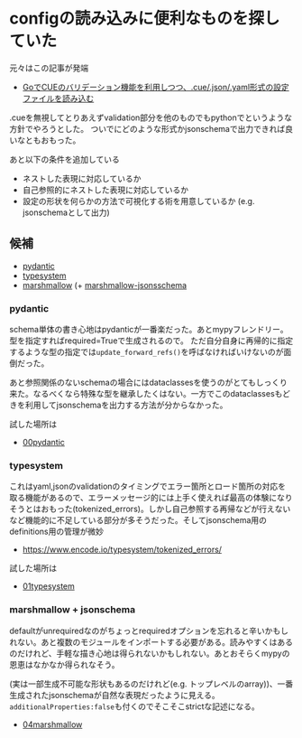 # configの読み込みに便利なものを探していた

元々はこの記事が発端

- [GoでCUEのバリデーション機能を利用しつつ、.cue/.json/.yaml形式の設定ファイルを読み込む](https://future-architect.github.io/articles/20191030/)

.cueを無視してとりあえずvalidation部分を他のものでもpythonでというような方針でやろうとした。
ついでにどのような形式かjsonschemaで出力できれば良いなともおもった。

あと以下の条件を追加している

- ネストした表現に対応しているか
- 自己参照的にネストした表現に対応しているか
- 設定の形状を何らかの方法で可視化する術を用意しているか (e.g. jsonschemaとして出力)

## 候補

- [pydantic](https://github.com/samuelcolvin/pydantic)
- [typesystem](https://github.com/encode/typesystem)
- [marshmallow](https://github.com/marshmallow-code/marshmallow) (+ [marshmallow-jsonsschema](https://github.com/fuhrysteve/marshmallow-jsonschema)

### pydantic

schema単体の書き心地はpydanticが一番楽だった。あとmypyフレンドリー。
型を指定すればrequired=Trueで生成されるので。
ただ自分自身に再帰的に指定するような型の指定では`update_forward_refs()`を呼ばなければいけないのが面倒だった。

あと参照関係のないschemaの場合にはdataclassesを使うのがとてもしっくり来た。なるべくなら特殊な型を継承したくはない。一方でこのdataclassesもどきを利用してjsonschemaを出力する方法が分からなかった。

試した場所は

- [00pydantic](00pydantic)


### typesystem

これはyaml,jsonのvalidationのタイミングでエラー箇所とロード箇所の対応を取る機能があるので、エラーメッセージ的には上手く使えれば最高の体験になりそうとはおもった(tokenized_errors)。しかし自己参照する再帰などが行えないなど機能的に不足している部分が多そうだった。そしてjsonschema用のdefinitions用の管理が微妙

- https://www.encode.io/typesystem/tokenized_errors/

試した場所は

- [01typesystem](01typesystem)

### marshmallow + jsonschema

defaultがunrequiredなのがちょっとrequiredオプションを忘れると辛いかもしれない。あと複数のモジュールをインポートする必要がある。読みやすくはあるのだけれど、手軽な描き心地は得られないかもしれない。あとおそらくmypyの恩恵はなかなか得られなそう。

(実は一部生成不可能な形状もあるのだけれど(e.g. トップレベルのarray))、一番生成されたjsonschemaが自然な表現だったように見える。`additionalProperties:false`も付くのでそこそこstrictな記述になる。

- [04marshmallow](04marshmallow)
